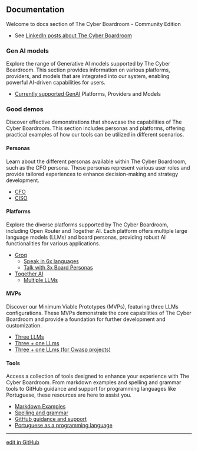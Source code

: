 ## Documentation 

Welcome to docs section of The Cyber Boardroom - Community Edition

- See [LinkedIn posts about The Cyber Boardroom](news/blog-posts)

### Gen AI models

Explore the range of Generative AI models supported by The Cyber Boardroom. This section provides information on various platforms, providers, and models that are integrated into our system, enabling powerful AI-driven capabilities for users.

 - [Currently supported GenAI](platforms/index) Platforms, Providers and Models

### Good demos

Discover effective demonstrations that showcase the capabilities of The Cyber Boardroom. This section includes personas and platforms, offering practical examples of how our tools can be utilized in different scenarios.

#### Personas

Learn about the different personas available within The Cyber Boardroom, such as the CFO persona. These personas represent various user roles and provide tailored experiences to enhance decision-making and strategy development.

- [CFO](demos/personas/cfo/index)
- [CISO](demos/personas/ciso/index)

#### Platforms

Explore the diverse platforms supported by The Cyber Boardroom, including Open Router and Together AI. Each platform offers multiple large language models (LLMs) and board personas, providing robust AI functionalities for various applications.

- [Groq](platforms/groq/index) 
    - [Speak in 6x languages](platforms/groq/speak-in-6-languages)
    - [Talk with 3x Board Personas](platforms/groq/talk-with-3x-board-personas)
- [Together AI](platforms/together-ai/index)
    - [Multiple LLMs](platforms/together-ai/query-multiple-lllms)

#### MVPs

Discover our Minimum Viable Prototypes (MVPs), featuring three LLMs configurations. These MVPs demonstrate the core capabilities of The Cyber Boardroom and provide a foundation for further development and customization.

  - [Three LLMs](chat/three-llms)
  - [Three + one LLms](chat/three-plus-one-llms)
  - [Three + one LLms (for Owasp projects)](chat/three-plus-one-llms--owasp-projects)

#### Tools

Access a collection of tools designed to enhance your experience with The Cyber Boardroom. From markdown examples and spelling and grammar tools to GitHub guidance and support for programming languages like Portuguese, these resources are here to assist you.

 - [Markdown Examples](markdown/examples)
 - [Spelling and grammar](demos/tools/spelling-grammar-helper)
 - [GitHub guidance and support](demos/tools/github-helper)
 - [Portuguese as a programming language](demos/tools/portuguese-journalist)


-----
[edit in GitHub](https://github.com/the-cyber-boardroom/cbr-content/edit/dev/cbr_content/en/web-pages/index.md)